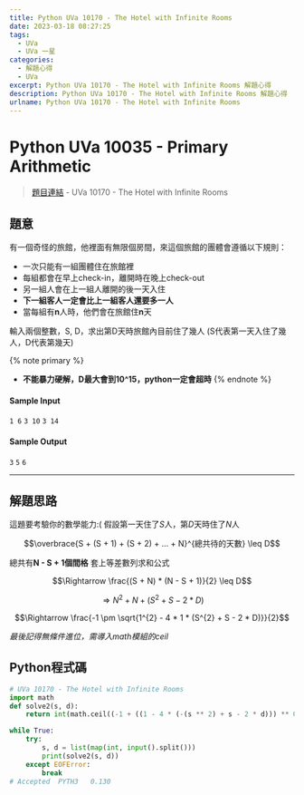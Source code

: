 ```yaml
---
title: Python UVa 10170 - The Hotel with Infinite Rooms
date: 2023-03-18 08:27:25
tags:
  - UVa
  - UVa 一星
categories:
  - 解題心得
  - UVa
excerpt: Python UVa 10170 - The Hotel with Infinite Rooms 解題心得
description: Python UVa 10170 - The Hotel with Infinite Rooms 解題心得
urlname: Python UVa 10170 - The Hotel with Infinite Rooms
---
```


# Python UVa 10035 - Primary Arithmetic

>[題目連結](https://onlinejudge.org/index.php?option=com_onlinejudge&Itemid=8&page=show_problem&category=0&problem=1111&mosmsg=Submission+received+with+ID+28314511) - UVa 10170 - The Hotel with Infinite Rooms



## 題意
有一個奇怪的旅館，他裡面有無限個房間，來這個旅館的團體會遵循以下規則：
* 一次只能有一組團體住在旅館裡
* 每組都會在早上check-in，離開時在晚上check-out
* 另一組人會在上一組人離開的後一天入住
* **下一組客人一定會比上一組客人還要多一人**
* 當每組有**n**人時，他們會在旅館住**n**天

輸入兩個整數，S, D，求出第D天時旅館內目前住了幾人
(S代表第一天入住了幾人，D代表第幾天)

{% note primary %}
 - **不能暴力硬解，D最大會到10^15，python一定會超時**
{% endnote %}

#### Sample Input 
`1 6`
`3 10`
`3 14`

#### Sample Output 
`3`
`5`
`6`

---
## 解題思路
這題要考驗你的數學能力:(
假設第一天住了*S*人，第*D*天時住了*N*人

$$\overbrace{S + (S + 1) + (S + 2) + ... + N}^{總共待的天數} \leq D$$

總共有**N - S + 1個間格**
套上等差數列求和公式

$$\Rightarrow \frac{(S + N) * (N - S + 1)}{2} \leq D$$

$$\Rightarrow N^{2} + N + (S^{2} + S - 2 * D)$$

$$\Rightarrow \frac{-1 \pm \sqrt{1^{2} - 4 * 1 * (S^{2} + S - 2 * D)}}{2}$$

*最後記得無條件進位，需導入math模組的ceil*


## Python程式碼
```python
# UVa 10170 - The Hotel with Infinite Rooms
import math
def solve2(s, d):
    return int(math.ceil((-1 + ((1 - 4 * (-(s ** 2) + s - 2 * d))) ** 0.5) / 2))

while True:
    try:
        s, d = list(map(int, input().split()))
        print(solve2(s, d))
    except EOFError:
        break
# Accepted	PYTH3	0.130
```